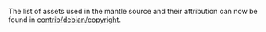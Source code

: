 The list of assets used in the mantle source and their attribution can now be found in [contrib/debian/copyright](../contrib/debian/copyright).
